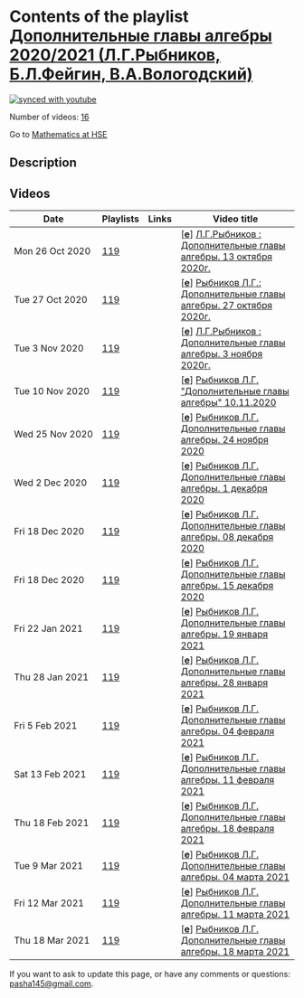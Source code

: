 # Contents of the playlist [Дополнительные главы алгебры 2020/2021 (Л.Г.Рыбников, Б.Л.Фейгин, В.А.Вологодский)](https://www.youtube.com/playlist?list=PLq3E5oubNNoA8XHJBv29wakfbAMe95vaM)

[![synced with youtube](https://img.shields.io/github/last-commit/mathphysschool/mathphysschool.github.io/autoupdate1?label=synced%20with%20youtube)](https://github.com/mathphysschool/mathphysschool.github.io/commits/autoupdate1)

Number of videos: [16](#videos)

Go to [Mathematics at HSE](../README.md)

## Description



## Videos

|Date|Playlists|Links|Video title|
|---|---|---|---|
| Mon&nbsp;26&nbsp;Oct&nbsp;2020 | [119](../playlists/119 "Дополнительные главы алгебры 2020/2021 (Л.Г.Рыбников, Б.Л.Фейгин, В.А.Вологодский)") |  | [[**e**](https://studio.youtube.com/video/Rcz_kOG34YA/edit "Edit")] [Л.Г.Рыбников : Дополнительные главы алгебры. 13 октября 2020г.](https://www.youtube.com/watch?v=Rcz_kOG34YA&list=PLq3E5oubNNoA8XHJBv29wakfbAMe95vaM "НИС Дополнительные главы алгебры (Л.Г.Рыбников, Б.Л.Фейгин, В.А.Вологодский)") |
| Tue&nbsp;27&nbsp;Oct&nbsp;2020 | [119](../playlists/119 "Дополнительные главы алгебры 2020/2021 (Л.Г.Рыбников, Б.Л.Фейгин, В.А.Вологодский)") |  | [[**e**](https://studio.youtube.com/video/ZzGiMymhEIs/edit "Edit")] [Рыбников Л.Г.: Дополнительные главы алгебры. 27 октября 2020г.](https://www.youtube.com/watch?v=ZzGiMymhEIs&list=PLq3E5oubNNoA8XHJBv29wakfbAMe95vaM) |
| Tue&nbsp;3&nbsp;Nov&nbsp;2020 | [119](../playlists/119 "Дополнительные главы алгебры 2020/2021 (Л.Г.Рыбников, Б.Л.Фейгин, В.А.Вологодский)") |  | [[**e**](https://studio.youtube.com/video/J-ywC0ETGHE/edit "Edit")] [Л.Г.Рыбников : Дополнительные главы алгебры. 3 ноября 2020г.](https://www.youtube.com/watch?v=J-ywC0ETGHE&list=PLq3E5oubNNoA8XHJBv29wakfbAMe95vaM) |
| Tue&nbsp;10&nbsp;Nov&nbsp;2020 | [119](../playlists/119 "Дополнительные главы алгебры 2020/2021 (Л.Г.Рыбников, Б.Л.Фейгин, В.А.Вологодский)") |  | [[**e**](https://studio.youtube.com/video/fPceQXxRTh4/edit "Edit")] [Рыбников Л.Г. &#34;Дополнительные главы алгебры&#34; 10.11.2020](https://www.youtube.com/watch?v=fPceQXxRTh4&list=PLq3E5oubNNoA8XHJBv29wakfbAMe95vaM) |
| Wed&nbsp;25&nbsp;Nov&nbsp;2020 | [119](../playlists/119 "Дополнительные главы алгебры 2020/2021 (Л.Г.Рыбников, Б.Л.Фейгин, В.А.Вологодский)") |  | [[**e**](https://studio.youtube.com/video/5t76p4RT9H4/edit "Edit")] [Рыбников Л.Г. Дополнительные главы алгебры. 24 ноября 2020](https://www.youtube.com/watch?v=5t76p4RT9H4&list=PLq3E5oubNNoA8XHJBv29wakfbAMe95vaM) |
| Wed&nbsp;2&nbsp;Dec&nbsp;2020 | [119](../playlists/119 "Дополнительные главы алгебры 2020/2021 (Л.Г.Рыбников, Б.Л.Фейгин, В.А.Вологодский)") |  | [[**e**](https://studio.youtube.com/video/geeDOVZcsuU/edit "Edit")] [Рыбников Л.Г. Дополнительные главы алгебры. 1 декабря 2020](https://www.youtube.com/watch?v=geeDOVZcsuU&list=PLq3E5oubNNoA8XHJBv29wakfbAMe95vaM) |
| Fri&nbsp;18&nbsp;Dec&nbsp;2020 | [119](../playlists/119 "Дополнительные главы алгебры 2020/2021 (Л.Г.Рыбников, Б.Л.Фейгин, В.А.Вологодский)") |  | [[**e**](https://studio.youtube.com/video/n0v8oYdIDW4/edit "Edit")] [Рыбников Л.Г. Дополнительные главы алгебры. 08 декабря 2020](https://www.youtube.com/watch?v=n0v8oYdIDW4&list=PLq3E5oubNNoA8XHJBv29wakfbAMe95vaM) |
| Fri&nbsp;18&nbsp;Dec&nbsp;2020 | [119](../playlists/119 "Дополнительные главы алгебры 2020/2021 (Л.Г.Рыбников, Б.Л.Фейгин, В.А.Вологодский)") |  | [[**e**](https://studio.youtube.com/video/EJReG41It_s/edit "Edit")] [Рыбников Л.Г. Дополнительные главы алгебры. 15 декабря 2020](https://www.youtube.com/watch?v=EJReG41It_s&list=PLq3E5oubNNoA8XHJBv29wakfbAMe95vaM) |
| Fri&nbsp;22&nbsp;Jan&nbsp;2021 | [119](../playlists/119 "Дополнительные главы алгебры 2020/2021 (Л.Г.Рыбников, Б.Л.Фейгин, В.А.Вологодский)") |  | [[**e**](https://studio.youtube.com/video/upBAV01D_IA/edit "Edit")] [Рыбников Л.Г. Дополнительные главы алгебры. 19 января 2021](https://www.youtube.com/watch?v=upBAV01D_IA&list=PLq3E5oubNNoA8XHJBv29wakfbAMe95vaM "Лекция") |
| Thu&nbsp;28&nbsp;Jan&nbsp;2021 | [119](../playlists/119 "Дополнительные главы алгебры 2020/2021 (Л.Г.Рыбников, Б.Л.Фейгин, В.А.Вологодский)") |  | [[**e**](https://studio.youtube.com/video/LiBkA9pGJNo/edit "Edit")] [Рыбников Л.Г. Дополнительные главы алгебры. 28 января 2021](https://www.youtube.com/watch?v=LiBkA9pGJNo&list=PLq3E5oubNNoA8XHJBv29wakfbAMe95vaM) |
| Fri&nbsp;5&nbsp;Feb&nbsp;2021 | [119](../playlists/119 "Дополнительные главы алгебры 2020/2021 (Л.Г.Рыбников, Б.Л.Фейгин, В.А.Вологодский)") |  | [[**e**](https://studio.youtube.com/video/cbGjH15M1j4/edit "Edit")] [Рыбников Л.Г. Дополнительные главы алгебры. 04 февраля 2021](https://www.youtube.com/watch?v=cbGjH15M1j4&list=PLq3E5oubNNoA8XHJBv29wakfbAMe95vaM) |
| Sat&nbsp;13&nbsp;Feb&nbsp;2021 | [119](../playlists/119 "Дополнительные главы алгебры 2020/2021 (Л.Г.Рыбников, Б.Л.Фейгин, В.А.Вологодский)") |  | [[**e**](https://studio.youtube.com/video/tf_qB7c-F1Q/edit "Edit")] [Рыбников Л.Г. Дополнительные главы алгебры. 11 февраля 2021](https://www.youtube.com/watch?v=tf_qB7c-F1Q&list=PLq3E5oubNNoA8XHJBv29wakfbAMe95vaM) |
| Thu&nbsp;18&nbsp;Feb&nbsp;2021 | [119](../playlists/119 "Дополнительные главы алгебры 2020/2021 (Л.Г.Рыбников, Б.Л.Фейгин, В.А.Вологодский)") |  | [[**e**](https://studio.youtube.com/video/obN3oHFjlxo/edit "Edit")] [Рыбников Л.Г. Дополнительные главы алгебры. 18 февраля 2021](https://www.youtube.com/watch?v=obN3oHFjlxo&list=PLq3E5oubNNoA8XHJBv29wakfbAMe95vaM) |
| Tue&nbsp;9&nbsp;Mar&nbsp;2021 | [119](../playlists/119 "Дополнительные главы алгебры 2020/2021 (Л.Г.Рыбников, Б.Л.Фейгин, В.А.Вологодский)") |  | [[**e**](https://studio.youtube.com/video/bpoiOg8I45A/edit "Edit")] [Рыбников Л.Г. Дополнительные главы алгебры. 04 марта 2021](https://www.youtube.com/watch?v=bpoiOg8I45A&list=PLq3E5oubNNoA8XHJBv29wakfbAMe95vaM) |
| Fri&nbsp;12&nbsp;Mar&nbsp;2021 | [119](../playlists/119 "Дополнительные главы алгебры 2020/2021 (Л.Г.Рыбников, Б.Л.Фейгин, В.А.Вологодский)") |  | [[**e**](https://studio.youtube.com/video/84cjPymEif8/edit "Edit")] [Рыбников Л.Г. Дополнительные главы алгебры. 11 марта 2021](https://www.youtube.com/watch?v=84cjPymEif8&list=PLq3E5oubNNoA8XHJBv29wakfbAMe95vaM) |
| Thu&nbsp;18&nbsp;Mar&nbsp;2021 | [119](../playlists/119 "Дополнительные главы алгебры 2020/2021 (Л.Г.Рыбников, Б.Л.Фейгин, В.А.Вологодский)") |  | [[**e**](https://studio.youtube.com/video/YV8Ou-SdZF8/edit "Edit")] [Рыбников Л.Г. Дополнительные главы алгебры. 18 марта 2021](https://www.youtube.com/watch?v=YV8Ou-SdZF8&list=PLq3E5oubNNoA8XHJBv29wakfbAMe95vaM) |


 If you want to ask to update this page, or have any comments or questions: <pasha145@gmail.com>.